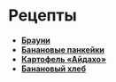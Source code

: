 # Рецепты

- **[Брауни](brownie.md)**
- **[Банановые панкейки](bananapank.md)**
- **[Картофель «Айдахо»](potato.md)**
- **[Банановый хлеб](bananabread.md)**
